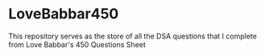 # LoveBabbar450
This repository serves as the store of all the DSA questions that I complete from Love Babbar's 450 Questions Sheet 
